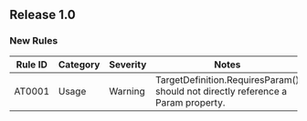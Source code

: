 ## Release 1.0

### New Rules

| Rule ID | Category | Severity | Notes                                                                            |
|---------|----------|----------|----------------------------------------------------------------------------------|
| AT0001  | Usage    | Warning  | TargetDefinition.RequiresParam() should not directly reference a Param property. |